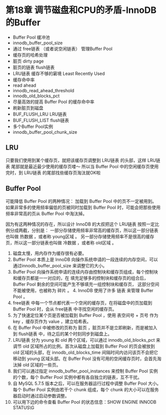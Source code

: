 # 第18章 调节磁盘和CPU的矛盾-InnoDB的Buffer

- Buffer Pool 缓冲池
- innodb_buffer_pool_size
- 通过 free链表 （或者说空闲链表） 管理Buffer Pool
- 缓存页的哈希处理
- 脏页  dirty page
- 脏页的链表 flush链表
- LRU链表 缓存不够的窘境 Least Recently Used
- 缓存命中率
- read ahead
- innodb_read_ahead_threshold
- innodb_old_blocks_pct
- 尽量高效的提高 Buffer Pool 的缓存命中率
- 刷新脏页到磁盘
- BUF_FLUSH_LRU LRU链表
- BUF_FLUSH_LIST flush链表
- 多个Buffer Pool实例
- innodb_buffer_pool_chunk_size

## LRU

只要我们使用到某个缓存页，就把该缓存页调整到 LRU链表 的头部，这样 LRU链表 尾部就是最近最少使用的缓存页喽～ 所以当 Buffer Pool 中的空闲缓存页使用完时，到 LRU链表 的尾部找些缓存页淘汰就OK啦

## Buffer Pool

可能降低 Buffer Pool 的两种情况：
加载到 Buffer Pool 中的页不一定被用到。
如果非常多的使用频率偏低的页被同时加载到 Buffer Pool 时，可能会把那些使用频率非常高的页从
Buffer Pool 中淘汰掉。

因为有这两种情况的存在，所以设计 InnoDB 的大叔把这个 LRU链表 按照一定比例分成两截，分别是：
一部分存储使用频率非常高的缓存页，所以这一部分链表也叫做 热数据 ，或者称 young区域 。
另一部分存储使用频率不是很高的缓存页，所以这一部分链表也叫做 冷数据 ，或者称 old区域 。

1. 磁盘太慢，用内存作为缓存很有必要。
2. Buffer Pool 本质上是 InnoDB 向操作系统申请的一段连续的内存空间，可以通过innodb_buffer_pool_size 来调整它的大小。
3. Buffer Pool 向操作系统申请的连续内存由控制块和缓存页组成，每个控制块和缓存页都是一一对应的，在
填充足够多的控制块和缓存页的组合后， Buffer Pool 剩余的空间可能产生不够填充一组控制块和缓存页，
这部分空间不能被使用，也被称为 碎片 。 4. InnoDB 使用了许多 链表 来管理 Buffer Pool 。
5. free链表 中每一个节点都代表一个空闲的缓存页，在将磁盘中的页加载到 Buffer Pool 时，会从 free链表 中寻找空闲的缓存页。
6. 为了快速定位某个页是否被加载到 Buffer Pool ，使用 表空间号 + 页号 作为 key ，缓存页作为 value ，建立哈希表。
7. 在 Buffer Pool 中被修改的页称为 脏页 ，脏页并不是立即刷新，而是被加入到 flush链表 中，待之后的某个时刻同步到磁盘上。
8. LRU链表 分为 young 和 old 两个区域，可以通过 innodb_old_blocks_pct 来调节 old 区域所占的比例。首次从磁盘上加载到 Buffer Pool 的页会被放到 old 区域的头部，在 innodb_old_blocks_time 间隔时间内访问该页不会把它移动到 young 区域头部。在 Buffer Pool 没有可用的空闲缓存页时，会首先淘汰掉 old 区域的一些页。
9. 我们可以通过指定 innodb_buffer_pool_instances 来控制 Buffer Pool 实例的个数，每个 Buffer Pool 实例中都有各自独立的链表，互不干扰。
10. 自 MySQL 5.7.5 版本之后，可以在服务器运行过程中调整 Buffer Pool 大小。每个 Buffer Pool 实例由若干个 chunk 组成，每个 chunk 的大小可以在服务器启动时通过启动参数调整。
11. 可以用下边的命令查看 Buffer Pool 的状态信息：SHOW ENGINE INNODB STATUS\G
